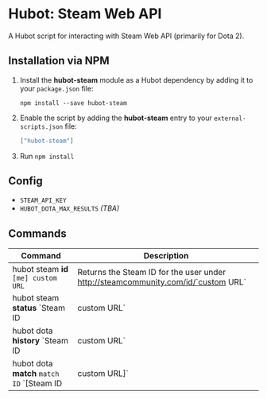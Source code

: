 # Hubot: Steam Web API

A Hubot script for interacting with Steam Web API (primarily for Dota 2).


## Installation via NPM

1. Install the __hubot-steam__ module as a Hubot dependency by adding it to your `package.json` file:

    ```
    npm install --save hubot-steam
    ```

2. Enable the script by adding the __hubot-steam__ entry to your `external-scripts.json` file:

    ```json
    ["hubot-steam"]
    ```

3. Run `npm install`


## Config

- `STEAM_API_KEY`
- `HUBOT_DOTA_MAX_RESULTS` _(TBA)_


## Commands

Command | Description
--- | ---
hubot steam __id__ `[me] custom URL` | Returns the Steam ID for the user under http://steamcommunity.com/id/`custom URL`
hubot steam __status__ `Steam ID|custom URL` | Returns `Steam ID` or `custom URL` community status
hubot dota __history__ `Steam ID|custom URL` | Returns metadata for the latest 5 game lobbies with <Steam ID> or <custom URL>
hubot dota __match__ `match ID` `[Steam ID|custom URL]` | Returns information about a particular `match ID`. Optionally, if `Steam ID` or `custom URL` is included, its match information will also be returned
